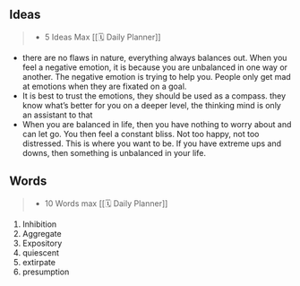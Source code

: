 ## Ideas

> - 5 Ideas Max  [[🗓 Daily Planner]]

- there are no flaws in nature, everything always balances out. When you feel a negative emotion, it is because you are unbalanced in one way or another. The negative emotion is trying to help you. People only get mad at emotions when they are fixated on a goal. 
- It is best to trust the emotions, they should be used as a compass. they know what’s better for you on a deeper level, the thinking mind is only an assistant to that
- When you are balanced in life, then you have nothing to worry about and can let go. You then feel a constant bliss. Not too happy, not too distressed. This is where you want to be. If you have extreme ups and downs, then something is unbalanced in your life.

## Words

> - 10 Words max  [[🗓 Daily Planner]]

1. Inhibition
2. Aggregate 
3. Expository
4. quiescent
5. extirpate
6. presumption